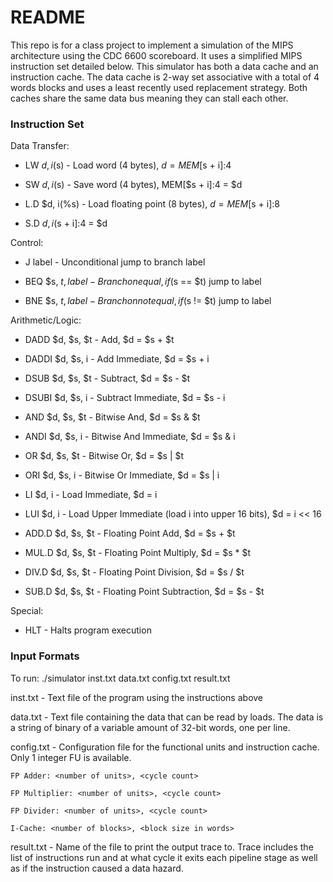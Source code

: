 # README #

This repo is for a class project to implement a simulation of the MIPS architecture using the CDC 6600 scoreboard. It uses a simplified MIPS instruction set detailed below. This simulator has both a data cache and an instruction cache. The data cache is 2-way set associative with a total of 4 words blocks and uses a least recently used replacement strategy. Both caches share the same data bus meaning they can stall each other.

### Instruction Set ###
Data Transfer:

* LW $d, i($s) - Load word (4 bytes), $d = MEM[$s + i]:4

* SW $d, i($s) - Save word (4 bytes), MEM[$s + i]:4 = $d

* L.D $d, i(%s) - Load floating point (8 bytes), $d = MEM[$s + i]:8

* S.D $d, i(%s) - Save floating point (8 bytes), MEM[$s + i]:4 = $d


Control:

* J label - Unconditional jump to branch label

* BEQ $s, $t, label - Branch on equal, if($s == $t) jump to label

* BNE $s, $t, label - Branch on not equal, if($s != $t) jump to label


Arithmetic/Logic:

* DADD $d, $s, $t - Add, $d = $s + $t

* DADDI $d, $s, i - Add Immediate, $d = $s + i

* DSUB $d, $s, $t - Subtract, $d = $s - $t

* DSUBI $d, $s, i - Subtract Immediate, $d = $s - i

* AND $d, $s, $t - Bitwise And, $d = $s & $t

* ANDI $d, $s, i - Bitwise And Immediate, $d = $s & i

* OR $d, $s, $t - Bitwise Or, $d = $s | $t

* ORI $d, $s, i - Bitwise Or Immediate, $d = $s | i

* LI $d, i - Load Immediate, $d = i

* LUI $d, i - Load Upper Immediate (load i into upper 16 bits), $d = i << 16

* ADD.D $d, $s, $t - Floating Point Add, $d = $s + $t

* MUL.D $d, $s, $t - Floating Point Multiply, $d = $s * $t

* DIV.D $d, $s, $t - Floating Point Division, $d = $s / $t

* SUB.D $d, $s, $t - Floating Point Subtraction, $d = $s - $t


Special:

* HLT - Halts program execution

### Input Formats ###
To run: ./simulator inst.txt data.txt config.txt result.txt

inst.txt - Text file of the program using the instructions above

data.txt - Text file containing the data that can be read by loads. The data is a string of binary of a variable amount of 32-bit words, one per line.

config.txt - Configuration file for the functional units and instruction cache. Only 1 integer FU is available.

    FP Adder: <number of units>, <cycle count>

    FP Multiplier: <number of units>, <cycle count>

    FP Divider: <number of units>, <cycle count>

    I-Cache: <number of blocks>, <block size in words>

result.txt - Name of the file to print the output trace to. Trace includes the list of instructions run and at what cycle it exits each
pipeline stage as well as if the instruction caused a data hazard.
